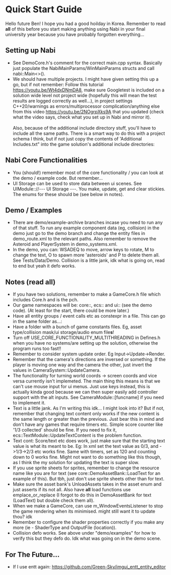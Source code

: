 # Quick Start Guide
Hello future Ben! I hope you had a good hoilday in Korea. Remember to read **all** of this before you start making anything using Nabi in your final university year because you have probably forgotten everything...

Setting up Nabi
-
- See DemoCore.h's comment for the correct main.cpp syntax. Basically just populate the NabiMainParams/WinMainParams structs and call nabi::Main<>().
- We should have multiple projects. I might have given setting this up a go, but if not remember: Follow this tutorial https://youtu.be/Wt4dxDNmDA8, make sure Googletest is included on a solution wide level not project wide (hopefully this will mean the test results are logged correctly as well...), in project settings C++20/warnings as errors/multiprocessor complication/anything else from this video https://youtu.be/2NOgrpXks9A that you updated (check what the video says, check what you set up in Nabi and mirror it). <br> <br>  Also, because of the additional include directory stuff, you'll have to include all the same paths. There is a smart way to do this with a project schema I think, but if not just copy the contents of 'Additional Includes.txt" into the game solution's additional include directories:

Nabi Core Functionalities 
- 
- You (should!) remember most of the core functionality / you can look at the demo / example code. But remember...
 - UI Storage can be used to store data between ui scenes. See UIModule:://--- UI Storage ---. You make, update, get and clear stickies. The enums for these should be (see below in notes).


Demo / Examples 
- 
- There are demo/example-archive branches incase you need to run any of that stuff. To run any example component data (eg, collision) in the demo just go to the demo branch and change the entity files in demo_route.xml to the relevant paths. Also remember to remove the Asteroid and PlayerSystem in demo_systems.xml.
-  In the demo, you can: WSADEQ to move, arrow keys to rotate, M to change the text, O to spawn more 'asteroids' and P to delete them all. See Tests/Data/Demo. Collision is a little jank, idk what is going on, read to end but yeah it defo works.

Notes (read all)
- 
- If you have two solutions, remember to make a GameCore.h file which includes Core.h and is the pch.
- Our game namespaces will be: core::, ecs:: and ui:: (see the demo code). (At least for the start, there could be more later.)
- Have all entity groups / event calls etc as constexpr in a file. This can go in the same folder as...:
- Have a folder with a bunch of game constants files. Eg, asset type/collision mask/ui storage/audio enum file**s**!
- Turn off USE_CORE_FUNCTIONALITY_MULTITHREADING in Defines.h when you have no systems/are setting up the solution, otherwise the program runs too fast!!
- Remember to consider system update order. Eg Input->Update->Render.
- Remember that the camera's directions are inversed or something. If the player is moving one way and the camera the other, just invert the values in CameraSystem::UpdateCamera. 
- The functionality for turning world coords -> screen coords and vice versa currently isn't implemeted. The main thing this means is that we can't use mouse input for ui menus. Just use keys instead, this is actually kinda good because we can then super easily add controller support with the alt inputs. See CameraModule::[funcname] if you need to implement it.
-  Text is a little jank. As I'm writing this idk... I might look into it? But if not, remember that changing text content only works if the new content is the same length or greater than the previous. Just bear this in mind and don't have any games that require timers etc. Simple score counter like '1/3 collected' should be fine. If you need to fix it, ecs::TextModule::UpdateTextContent is the problem function. 
- Text cont: Score/text etc does work, just make sure that the starting text value is what its meant to be. Eg: In xml set the text value as 0/3, and ->1/3->2/3 etc works fine. Same with timers, set as 120 and counting down to 0 works fine. Might not want to do something like this though, as I think the my solution for updating the text is super slow.
- If you use sprite sheets for sprites, remember to change the resource name like you are for text (see core::DemoAssetBank::LoadText for an example of this). But tbh, just don't use sprite sheets other than for text. 
- Make sure the asset bank's UnloadAssets takes in the asset enum and just asserts if its not all. Also have **all** load functions use emplace_or_replace (I forgot to do this in DemoAssetBank for text (LoadText) but double check them all). 
- When we make a GameCore, can use m_WindowEventsListener to stop the game rendering when its minimised. might still want it to update thou? idk
- Remember to configure the shader properties correctly if you make any more (ie - ShaderType and OutputFile (location)). 
- Collision defo works. See above under "demo/examples" for how to verify this but they defo do. Idk what was going on in the demo scene. 

For The Future...
-
- If I use entt again: https://github.com/Green-Sky/imgui_entt_entity_editor